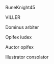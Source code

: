 RuneKnight45

VILLER

Dominus arbiter

Opifex iudex

Auctor opifex

Illustrator consolator

<!---
RuneKNiGHT45/RuneKNiGHT45 is a ✨ special ✨ repository because its `README.md` (this file) appears on your GitHub profile.
You can click the Preview link to take a look at your changes.
--->
